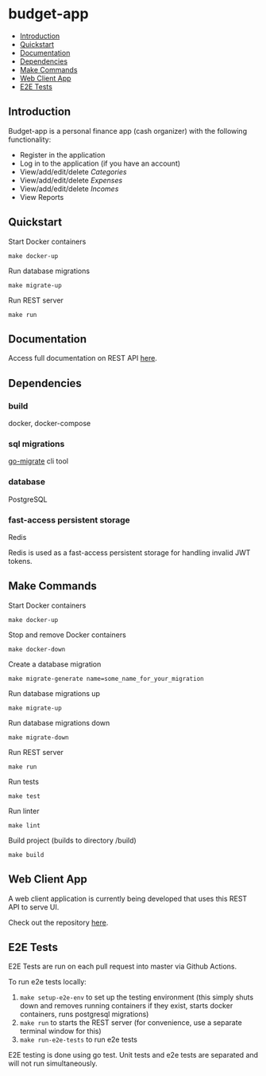 # budget-app

* [Introduction](#introduction)
* [Quickstart](#quickstart)
* [Documentation](#documentation)
* [Dependencies](#dependencies)
* [Make Commands](#make-commands)
* [Web Client App](#web-client-app)
* [E2E Tests](#e2e-tests)

## Introduction 

Budget-app is a personal finance app (cash organizer) with the following functionality: 
- Register in the application
- Log in to the application (if you have an account)
- View/add/edit/delete *Categories*
- View/add/edit/delete *Expenses*
- View/add/edit/delete *Incomes*
- View Reports

## Quickstart

Start Docker containers
```
make docker-up
```

Run database migrations
```
make migrate-up
```

Run REST server
```
make run
```

## Documentation

Access full documentation on REST API [here](documentation.md).

## Dependencies

### build
docker, docker-compose

### sql migrations
[go-migrate](https://github.com/golang-migrate/migrate) cli tool

### database

PostgreSQL

### fast-access persistent storage

Redis

Redis is used as a fast-access persistent storage for handling invalid JWT tokens.

## Make Commands

Start Docker containers
```
make docker-up
```

Stop and remove Docker containers
```
make docker-down
```

Create a database migration
```
make migrate-generate name=some_name_for_your_migration
```

Run database migrations up
```
make migrate-up
```

Run database migrations down
```
make migrate-down
```

Run REST server
```
make run
```

Run tests
```
make test
```

Run linter
```
make lint
```

Build project (builds to directory /build)
```
make build
```

## Web Client App

A web client application is currently being developed that uses this REST API to serve UI.

Check out the repository [here](https://github.com/danielblagy/budget-app-web-client).

## E2E Tests

E2E Tests are run on each pull request into master via Github Actions.

To run e2e tests locally:
1. `make setup-e2e-env` to set up the testing environment (this simply shuts down and removes running containers if they exist, starts docker containers, runs postgresql migrations)
2. `make run` to starts the REST server (for convenience, use a separate terminal window for this)
3. `make run-e2e-tests` to run e2e tests

E2E testing is done using go test. Unit tests and e2e tests are separated and will not run simultaneously.